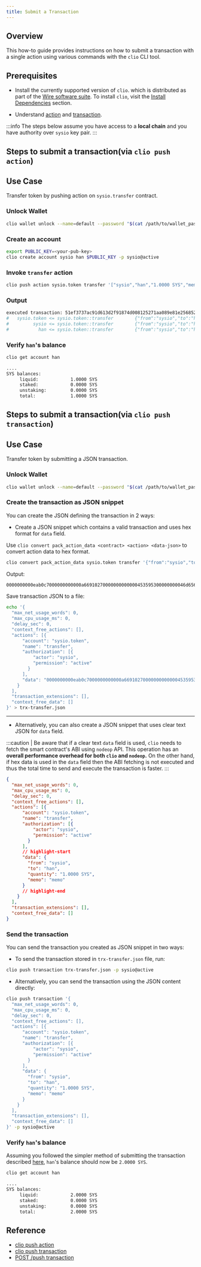 ```yaml
---
title: Submit a Transaction
---
```


## Overview

This how-to guide provides instructions on how to submit a transaction with a single action  using various commands with the `clio` CLI tool.

## Prerequisites

* Install the currently supported version of `clio`. which is distributed as part of the [Wire software suite](https://github.com/Wire-Network/wire-sysio/blob/master/README.md). To install `clio`, visit the [Install Dependencies](/docs/getting-started/install-dependencies.md) section.

* Understand [action](/docs/introduction/glossary.md#action) and [transaction](/docs/introduction/glossary.md#transaction).

:::info
The steps below assume you have access to a **local chain** and you have authority over `sysio` key pair.
:::

## Steps to submit a transaction(via `clio push action`)

## Use Case

Transfer token by pushing action on `sysio.transfer` contract.

### Unlock Wallet

```sh
clio wallet unlock --name=default --password "$(cat /path/to/wallet_password_file)"
```

### Create an account

```sh
export PUBLIC_KEY=<your-pub-key>
clio create account sysio han $PUBLIC_KEY -p sysio@active
```

### Invoke `transfer` action

```sh
clio push action sysio.token transfer '["sysio","han","1.0000 SYS","memo"]' -p sysio@active
```

### Output

```sh
executed transaction: 51ef3737ac91d613d2f91874d008125271aa089e81e256852336f8700939d645  136 bytes  266 us
#   sysio.token <= sysio.token::transfer        {"from":"sysio","to":"han","quantity":"1.0000 SYS","memo":"init token"}
#         sysio <= sysio.token::transfer        {"from":"sysio","to":"han","quantity":"1.0000 SYS","memo":"init token"}
#           han <= sysio.token::transfer        {"from":"sysio","to":"han","quantity":"1.0000 SYS","memo":"init token"}
```

### Verify `han`'s balance

```sh
clio get account han

....
SYS balances: 
     liquid:            1.0000 SYS
     staked:            0.0000 SYS
     unstaking:         0.0000 SYS
     total:             1.0000 SYS
```

## Steps to submit a transaction(via `clio push transaction`)

## Use Case

Transfer token by submitting a JSON transaction.

### Unlock Wallet

```sh
clio wallet unlock --name=default --password "$(cat /path/to/wallet_password_file)"
```

### Create the transaction as JSON snippet

You can create the JSON defining the transaction in 2 ways:

* Create a JSON snippet which contains a valid transaction and uses hex format for `data` field.

Use `clio convert pack_action_data <contract> <action> <data-json>` to convert action data to hex format.

```sh
clio convert pack_action_data sysio.token transfer '{"from":"sysio","to":"han","quantity":"1.0000 SYS","memo":"memo"}'
```

Output:

```txt
0000000000eab0c7000000000000a66910270000000000000453595300000000046d656d6f
```

Save transaction JSON to a file:

```sh
echo '{
  "max_net_usage_words": 0,
  "max_cpu_usage_ms": 0,
  "delay_sec": 0,
  "context_free_actions": [],
  "actions": [{
      "account": "sysio.token",
      "name": "transfer",
      "authorization": [{
          "actor": "sysio",
          "permission": "active"
        }
      ],
      "data": "0000000000eab0c7000000000000a66910270000000000000453595300000000046d656d6f"
    }
  ],
  "transaction_extensions": [],
  "context_free_data": []
}' > trx-transfer.json
```

---

* Alternatively, you can also create a JSON snippet that uses clear text JSON for `data` field.

:::caution
| Be aware that if a clear text `data` field is used, `clio` needs to fetch the smart contract's ABI using `nodeop` API. This operation has an **overall performance overhead for both `clio` and `nodeop`.** On the other hand, if hex data is used in the `data` field then the ABI fetching is not executed and thus the total time to send and execute the transaction is faster.
:::

```json
{
  "max_net_usage_words": 0,
  "max_cpu_usage_ms": 0,
  "delay_sec": 0,
  "context_free_actions": [],
  "actions": [{
      "account": "sysio.token",
      "name": "transfer",
      "authorization": [{
          "actor": "sysio",
          "permission": "active"
        }
      ],
      // highlight-start
      "data": {
        "from": "sysio",
        "to": "han",
        "quantity": "1.0000 SYS",
        "memo": "memo"
      }
      // highlight-end
    }
  ],
  "transaction_extensions": [],
  "context_free_data": []
}
```

### Send the transaction

You can send the transaction you created as JSON snippet in two ways:

* To send the transaction stored in `trx-transfer.json` file, run:

```sh
clio push transaction trx-transfer.json -p sysio@active
```

* Alternatively, you can send the transaction using the JSON content directly:

```sh
clio push transaction '{
  "max_net_usage_words": 0,
  "max_cpu_usage_ms": 0,
  "delay_sec": 0,
  "context_free_actions": [],
  "actions": [{
      "account": "sysio.token",
      "name": "transfer",
      "authorization": [{
          "actor": "sysio",
          "permission": "active"
        }
      ],
      "data": {
        "from": "sysio",
        "to": "han",
        "quantity": "1.0000 SYS",
        "memo": "memo"
      }
    }
  ],
  "transaction_extensions": [],
  "context_free_data": []
}' -p sysio@active
```

### Verify `han`'s balance

Assuming you followed the simpler method of submitting the transaction described [here](#steps-to-submit-a-transactionvia-clio-push-action), `han`'s balance should now be `2.0000 SYS`.

```sh
clio get account han

....
SYS balances: 
     liquid:            2.0000 SYS
     staked:            0.0000 SYS
     unstaking:         0.0000 SYS
     total:             2.0000 SYS
```

## Reference

* [clio push action](/docs/api-reference/tooling/clio/command-reference/push/push-action.md)
* [clio push transaction](/docs/api-reference/tooling/clio/command-reference/push/push-transaction.md)
* [POST /push transaction](https://docs.wire.network/docs/api-reference/chain-api#operation/push_transaction)
